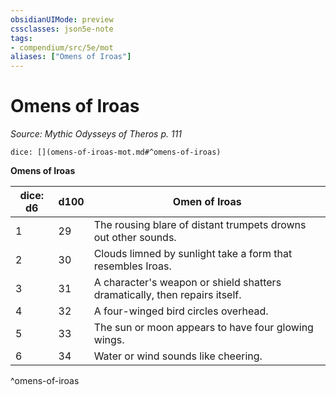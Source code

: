 ```yaml
---
obsidianUIMode: preview
cssclasses: json5e-note
tags:
- compendium/src/5e/mot
aliases: ["Omens of Iroas"]
---
```

# Omens of Iroas
*Source: Mythic Odysseys of Theros p. 111* 

`dice: [](omens-of-iroas-mot.md#^omens-of-iroas)`

**Omens of Iroas**

| dice: d6 | d100 | Omen of Iroas |
|----------|------|---------------|
| 1 | 29 | The rousing blare of distant trumpets drowns out other sounds. |
| 2 | 30 | Clouds limned by sunlight take a form that resembles Iroas. |
| 3 | 31 | A character's weapon or shield shatters dramatically, then repairs itself. |
| 4 | 32 | A four-winged bird circles overhead. |
| 5 | 33 | The sun or moon appears to have four glowing wings. |
| 6 | 34 | Water or wind sounds like cheering. |
^omens-of-iroas